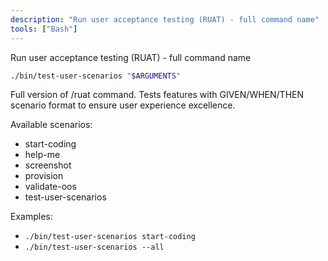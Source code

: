 ```yaml
---
description: "Run user acceptance testing (RUAT) - full command name"
tools: ["Bash"]
---
```


Run user acceptance testing (RUAT) - full command name

```bash
./bin/test-user-scenarios "$ARGUMENTS"
```

Full version of /ruat command. Tests features with GIVEN/WHEN/THEN scenario format to ensure user experience excellence.

Available scenarios:
- start-coding
- help-me
- screenshot
- provision
- validate-oos
- test-user-scenarios

Examples:
- `./bin/test-user-scenarios start-coding`
- `./bin/test-user-scenarios --all`